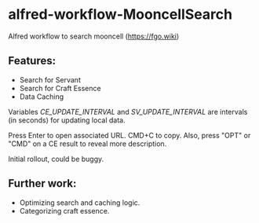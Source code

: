 # alfred-workflow-MooncellSearch
Alfred workflow to search mooncell (https://fgo.wiki)

## Features:
- Search for Servant
- Search for Craft Essence
- Data Caching

Variables *CE_UPDATE_INTERVAL* and *SV_UPDATE_INTERVAL* are intervals (in seconds) for updating local data. 

Press Enter to open associated URL.
CMD+C to copy. Also, press "OPT" or "CMD" on a CE result to reveal more description. 

Initial rollout, could be buggy.

## Further work:
- Optimizing search and caching logic.
- Categorizing craft essence.

